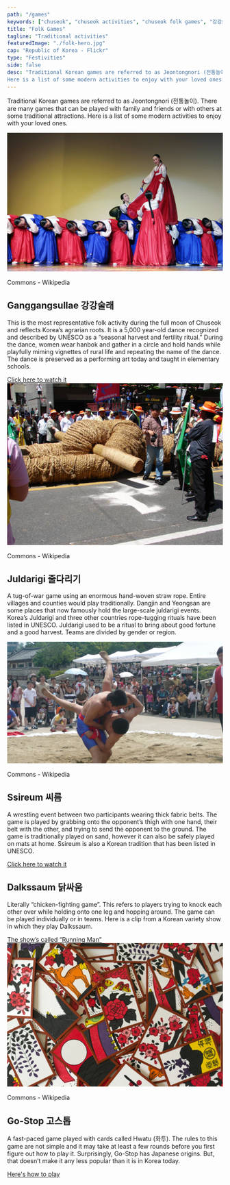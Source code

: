 ```yaml
---
path: "/games"
keywords: ["chuseok", "chuseok activities", "chuseok folk games", "강강술래", "ganggansullae", "전통놀이", "jeontongnori", "juldarigi", "ssireum", "dalkssaum", "go stop"]
title: "Folk Games"
tagline: "Traditional activities"
featuredImage: "./folk-hero.jpg"
cap: "Republic of Korea - Flickr"
type: "Festivities"
side: false
desc: "Traditional Korean games are referred to as Jeontongnori (전통놀이). There are many games that can be played with family and friends or with others at some traditional attractions.
Here is a list of some modern activities to enjoy with your loved ones."
---
```


<p class="blog-p">
Traditional Korean games are referred to as Jeontongnori (전통놀이). There are many games that can be played with family and friends or with others at some traditional attractions.
Here is a list of some modern activities to enjoy with your loved ones.
</p>

<div class="blog-p">
<img src="ganggangsullae.jpg" alt="Ganggangsullae"/>
<p class="blog-cap">Commons - Wikipedia</p>
<h2 class="blog-header--2 mt-5">Ganggangsullae 강강술래</h2>
<p>
This is the most representative folk activity during the full moon of Chuseok and reflects Korea’s agrarian roots. It is a 5,000 year-old dance recognized and described by UNESCO as a “seasonal harvest and fertility ritual.” During the dance, women wear hanbok and gather in a circle and hold hands while playfully miming vignettes of rural life and repeating the name of the dance. The dance is preserved as a performing art today and taught in elementary schools. 
</p>
<a href="https://www.youtube.com/watch?v=6D73WBzzEG4" target="_blank"><u>Click here to watch it</u></a>
</div>

<div class="blog-p">
<img src="juldarigi.jpg" alt="Juldarigi"/>
<p class="blog-cap">Commons - Wikipedia</p>
<h2 class="blog-header--2">Juldarigi 줄다리기</h2>
<p>
A tug-of-war game using an enormous hand-woven straw rope. Entire villages and counties would play traditionally. Dangjin and Yeongsan are some places that now famously hold the large-scale juldarigi events. Korea’s Juldarigi and three other countries rope-tugging rituals have been listed in UNESCO. Juldarigi used to be a ritual to bring about good fortune and a good harvest. Teams are divided by gender or region.
</p>
</div>

<div class="blog-p">
<img src="ssireum.jpg" alt="Ssireum"/>
<p class="blog-cap">Commons - Wikipedia</p>
<h2 class="blog-header--2">Ssireum 씨름</h2>
<p>
A wrestling event between two participants wearing thick fabric belts. The game is played by grabbing onto the opponent’s thigh with one hand, their belt with the other, and trying to send the opponent to the ground. The game is traditionally played on sand, however it can also be safely played on mats at home. Ssireum is also a Korean tradition that has been listed in UNESCO.
</p>
<a href="https://www.youtube.com/watch?v=Vy1PFvDCE0Q" target="_blank"><u>Click here to watch it</u></a>
</div>

<div class="blog-p">
<h2 class="blog-header--2">Dalkssaum 닭싸움</h2>
<p>Literally “chicken-fighting game”. This refers to players trying to knock each other over while holding onto one leg and hopping around. The game can be played individually or in teams. 
Here is a clip from a Korean variety show in which they play Dalkssaum.</p> 
<a href="https://www.youtube.com/watch?v=oXnPXjWMXps" target="_blank"><u>The show’s called “Running Man”</u></a>
</div>

<div>
<img src="hanafuda.jpg" alt="Hwatu"/>
<p class="blog-cap">Commons - Wikipedia</p>
<h2 class="blog-header--2">Go-Stop 고스톱</h2>
<p>
A fast-paced game played with cards called Hwatu (화투). The rules to this game are not simple and it may take at least a few rounds before you first figure out how to play it. Surprisingly, Go-Stop has Japanese origins. But, that doesn’t make it any less popular than it is in Korea today. 
</p>
<a href="https://www.youtube.com/watch?v=hHfFPCKJ22o" target="_blank" class="mb-5"><u>Here's how to play</u></a>
<div class="blog-p"></div>
</div>

 


